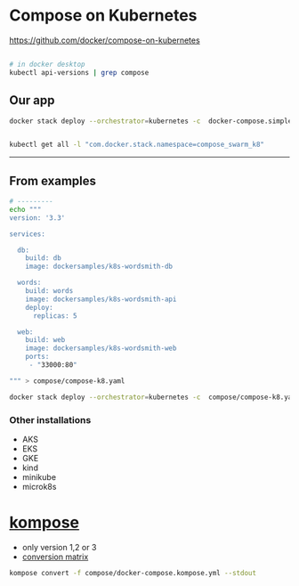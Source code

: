 
# Compose on Kubernetes


https://github.com/docker/compose-on-kubernetes



```bash

# in docker desktop
kubectl api-versions | grep compose

```

## Our app

```bash
docker stack deploy --orchestrator=kubernetes -c  docker-compose.simple.yml compose_swarm_k8


kubectl get all -l "com.docker.stack.namespace=compose_swarm_k8"

```



---
## From examples


```bash
# ---------
echo """
version: '3.3'

services:

  db:
    build: db
    image: dockersamples/k8s-wordsmith-db

  words:
    build: words
    image: dockersamples/k8s-wordsmith-api
    deploy:
      replicas: 5

  web:
    build: web
    image: dockersamples/k8s-wordsmith-web
    ports:
     - "33000:80"

""" > compose/compose-k8.yaml

docker stack deploy --orchestrator=kubernetes -c  compose/compose-k8.yaml hellokube


```


### Other installations

- AKS
- EKS
- GKE
- kind
- minikube
- microk8s


# [kompose](https://github.com/kubernetes/kompose)

- only version 1,2 or 3
- [conversion matrix](https://github.com/kubernetes/kompose/blob/master/docs/conversion.md)

```bash
kompose convert -f compose/docker-compose.kompose.yml --stdout
```
